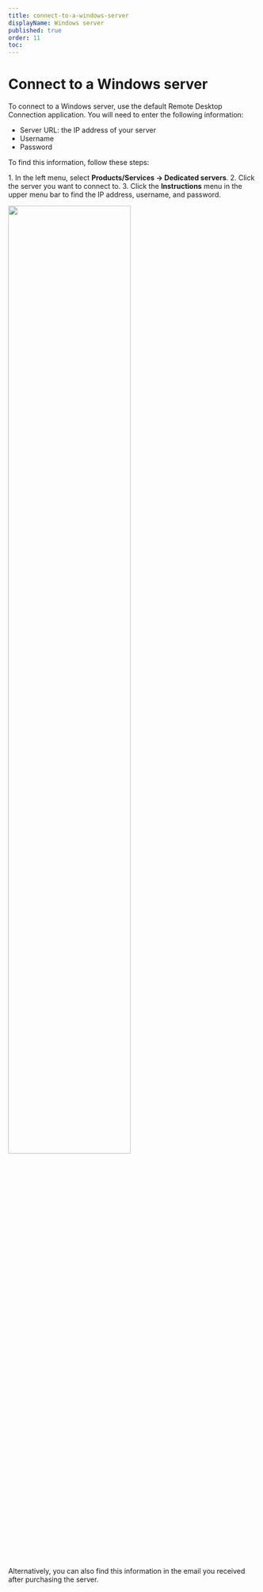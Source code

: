 ```yaml
---
title: connect-to-a-windows-server
displayName: Windows server
published: true
order: 11
toc:
---
```

# Connect to a Windows server

To connect to a Windows server, use the default Remote Desktop Connection application. You will need to enter the following information:

- Server URL: the IP address of your server
- Username
- Password

To find this information, follow these steps:

1\. In the left menu, select **Products/Services → Dedicated servers**.
2\. Click the server you want to connect to.
3\. Click the **Instructions** menu in the upper menu bar to find the IP address, username, and password.

<img src="https://support.gcore.com/hc/article_attachments/13068570817553" alt="" width="70%">

Alternatively, you can also find this information in the email you received after purchasing the server.